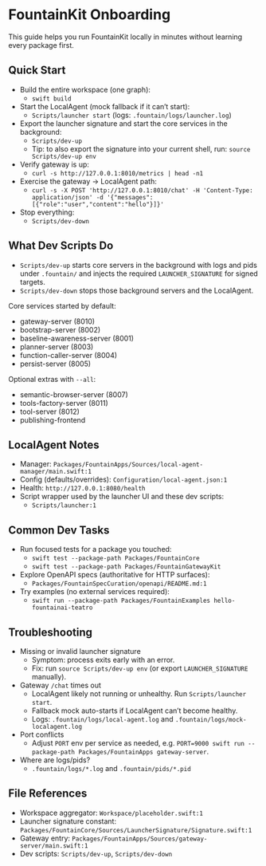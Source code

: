 # FountainKit Onboarding

This guide helps you run FountainKit locally in minutes without learning every package first.

## Quick Start

- Build the entire workspace (one graph):
  - `swift build`
- Start the LocalAgent (mock fallback if it can’t start):
  - `Scripts/launcher start` (logs: `.fountain/logs/launcher.log`)
- Export the launcher signature and start the core services in the background:
  - `Scripts/dev-up`
  - Tip: to also export the signature into your current shell, run: `source Scripts/dev-up env`
- Verify gateway is up:
  - `curl -s http://127.0.0.1:8010/metrics | head -n1`
- Exercise the gateway → LocalAgent path:
  - `curl -s -X POST 'http://127.0.0.1:8010/chat' -H 'Content-Type: application/json' -d '{"messages":[{"role":"user","content":"hello"}]}'`
- Stop everything:
  - `Scripts/dev-down`

## What Dev Scripts Do

- `Scripts/dev-up` starts core servers in the background with logs and pids under `.fountain/` and injects the required `LAUNCHER_SIGNATURE` for signed targets.
- `Scripts/dev-down` stops those background servers and the LocalAgent.

Core services started by default:
- gateway-server (8010)
- bootstrap-server (8002)
- baseline-awareness-server (8001)
- planner-server (8003)
- function-caller-server (8004)
- persist-server (8005)

Optional extras with `--all`:
- semantic-browser-server (8007)
- tools-factory-server (8011)
- tool-server (8012)
- publishing-frontend

## LocalAgent Notes

- Manager: `Packages/FountainApps/Sources/local-agent-manager/main.swift:1`
- Config (defaults/overrides): `Configuration/local-agent.json:1`
- Health: `http://127.0.0.1:8080/health`
- Script wrapper used by the launcher UI and these dev scripts:
  - `Scripts/launcher:1`

## Common Dev Tasks

- Run focused tests for a package you touched:
  - `swift test --package-path Packages/FountainCore`
  - `swift test --package-path Packages/FountainGatewayKit`
- Explore OpenAPI specs (authoritative for HTTP surfaces):
  - `Packages/FountainSpecCuration/openapi/README.md:1`
- Try examples (no external services required):
  - `swift run --package-path Packages/FountainExamples hello-fountainai-teatro`

## Troubleshooting

- Missing or invalid launcher signature
  - Symptom: process exits early with an error.
  - Fix: run `source Scripts/dev-up env` (or export `LAUNCHER_SIGNATURE` manually).
- Gateway `/chat` times out
  - LocalAgent likely not running or unhealthy. Run `Scripts/launcher start`.
  - Fallback mock auto-starts if LocalAgent can’t become healthy.
  - Logs: `.fountain/logs/local-agent.log` and `.fountain/logs/mock-localagent.log`
- Port conflicts
  - Adjust `PORT` env per service as needed, e.g. `PORT=9000 swift run --package-path Packages/FountainApps gateway-server`.
- Where are logs/pids?
  - `.fountain/logs/*.log` and `.fountain/pids/*.pid`

## File References

- Workspace aggregator: `Workspace/placeholder.swift:1`
- Launcher signature constant: `Packages/FountainCore/Sources/LauncherSignature/Signature.swift:1`
- Gateway entry: `Packages/FountainApps/Sources/gateway-server/main.swift:1`
- Dev scripts: `Scripts/dev-up`, `Scripts/dev-down`

